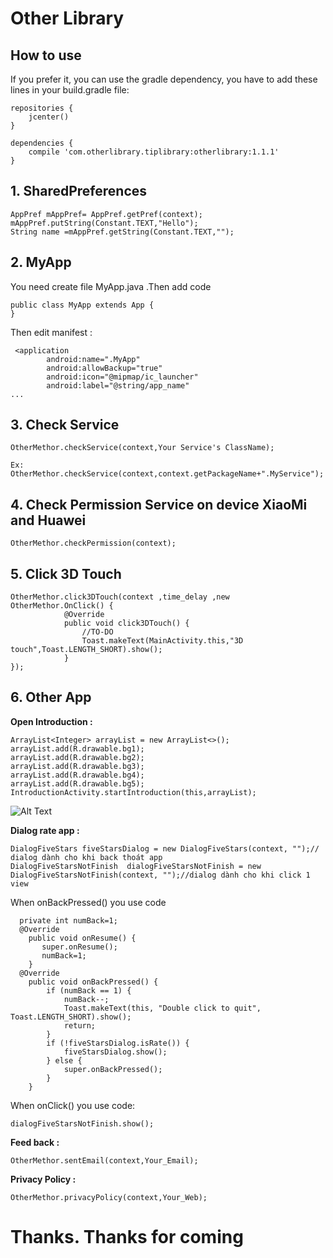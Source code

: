 # Other Library


## How to use
If you prefer it, you can use the gradle dependency, you have to add these lines in your build.gradle file:
```  
repositories {
    jcenter()
}

dependencies {
    compile 'com.otherlibrary.tiplibrary:otherlibrary:1.1.1'
}

```  

## 1. SharedPreferences
```  
AppPref mAppPref= AppPref.getPref(context); 
mAppPref.putString(Constant.TEXT,"Hello");
String name =mAppPref.getString(Constant.TEXT,"");
``` 

## 2. MyApp

You need create file MyApp.java .Then add code 
```  
public class MyApp extends App {
}
``` 
Then edit manifest :
```  
 <application
        android:name=".MyApp"
        android:allowBackup="true"
        android:icon="@mipmap/ic_launcher"
        android:label="@string/app_name"
...
``` 

## 3. Check Service
```  
OtherMethor.checkService(context,Your Service's ClassName);

Ex: OtherMethor.checkService(context,context.getPackageName+".MyService");
```
 
## 4. Check Permission Service on device XiaoMi and Huawei
```  
OtherMethor.checkPermission(context);
``` 

## 5. Click 3D Touch
```  
OtherMethor.click3DTouch(context ,time_delay ,new OtherMethor.OnClick() {
            @Override
            public void click3DTouch() {
                //TO-DO
                Toast.makeText(MainActivity.this,"3D touch",Toast.LENGTH_SHORT).show();
            }
});
``` 

## 6. Other App

**Open Introduction :**
```  
ArrayList<Integer> arrayList = new ArrayList<>();
arrayList.add(R.drawable.bg1);
arrayList.add(R.drawable.bg2);
arrayList.add(R.drawable.bg3);
arrayList.add(R.drawable.bg4);
arrayList.add(R.drawable.bg5);
IntroductionActivity.startIntroduction(this,arrayList);
```  
![Alt Text](./screenshots/bg1.jpg)

**Dialog rate app :**
```  
DialogFiveStars fiveStarsDialog = new DialogFiveStars(context, "");// dialog dành cho khi back thoát app
DialogFiveStarsNotFinish  dialogFiveStarsNotFinish = new DialogFiveStarsNotFinish(context, "");//dialog dành cho khi click 1 view 
``` 
When onBackPressed() you use code 
```  
  private int numBack=1;
  @Override
    public void onResume() {
       super.onResume();
       numBack=1;
    }
  @Override
    public void onBackPressed() {
        if (numBack == 1) {
            numBack--;
            Toast.makeText(this, "Double click to quit", Toast.LENGTH_SHORT).show();
            return;
        }
        if (!fiveStarsDialog.isRate()) {
            fiveStarsDialog.show();
        } else {
            super.onBackPressed();
        }
    }
``` 
When onClick() you use code:
 ```  
dialogFiveStarsNotFinish.show();
``` 

**Feed back  :**
```  
OtherMethor.sentEmail(context,Your_Email);
``` 

**Privacy Policy  :**
```  
OtherMethor.privacyPolicy(context,Your_Web);
``` 
# Thanks. Thanks for coming
